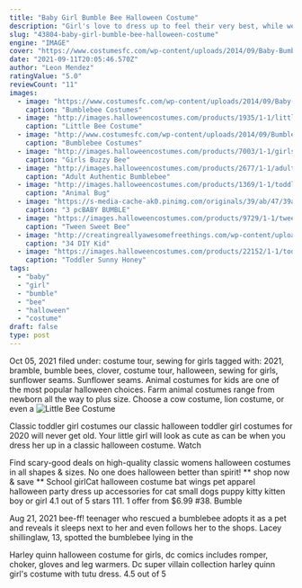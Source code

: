 ```yaml
---
title: "Baby Girl Bumble Bee Halloween Costume"
description: "Girl's love to dress up to feel their very best, while we also carry clothes where you can dress it down and relax at home. Best of all, our prices are so low! we offer the lowest prices around, kids outgrow"
slug: "43804-baby-girl-bumble-bee-halloween-costume"
engine: "IMAGE"
cover: "https://www.costumesfc.com/wp-content/uploads/2014/09/Baby-Bumblebee-Costume1.jpg"
date: "2021-09-11T20:05:46.570Z"
author: "Leon Mendez"
ratingValue: "5.0"
reviewCount: "11"
images:
  - image: "https://www.costumesfc.com/wp-content/uploads/2014/09/Baby-Bumblebee-Costume1.jpg"
    caption: "Bumblebee Costumes"
  - image: "http://images.halloweencostumes.com/products/1935/1-1/little-bee-costume.jpg"
    caption: "Little Bee Costume"
  - image: "http://www.costumesfc.com/wp-content/uploads/2014/09/Bumblebee-Costume-For-Kids1.jpg"
    caption: "Bumblebee Costumes"
  - image: "http://images.halloweencostumes.com/products/7003/1-1/girls-buzzy-bee-costume.jpg"
    caption: "Girls Buzzy Bee"
  - image: "http://images.halloweencostumes.com/products/2677/1-1/adult-authentic-bumblebee-costume.jpg"
    caption: "Adult Authentic Bumblebee"
  - image: "http://images.halloweencostumes.com/products/1369/1-1/toddler-bizzy-bee-costume.jpg"
    caption: "Animal Bug"
  - image: "https://s-media-cache-ak0.pinimg.com/originals/39/ab/47/39ab47b630c1c8b4347e22fef3ec64eb.jpg"
    caption: "3 pcBABY BUMBLE"
  - image: "https://images.halloweencostumes.com/products/9729/1-1/tween-sweet-bee-costume.jpg"
    caption: "Tween Sweet Bee"
  - image: "http://creatingreallyawesomefreethings.com/wp-content/uploads/2012/05/costumes_bee_model_1000_main_banner1.jpg"
    caption: "34 DIY Kid"
  - image: "https://images.halloweencostumes.com/products/22152/1-1/toddler-sunny-honey-bee-3-4-.jpg"
    caption: "Toddler Sunny Honey"
tags:
  - "baby"
  - "girl"
  - "bumble"
  - "bee"
  - "halloween"
  - "costume"
draft: false
type: post
---
```


Oct 05, 2021 filed under: costume tour, sewing for girls tagged with: 2021, bramble, bumble bees, clover, costume tour, halloween, sewing for girls, sunflower seams. Sunflower seams. Animal costumes for kids are one of the most popular halloween choices. Farm animal costumes range from newborn all the way to plus size. Choose a cow costume, lion costume, or even a
![Little Bee Costume](http://images.halloweencostumes.com/products/1935/1-1/little-bee-costume.jpg "Little Bee Costume")

Classic toddler girl costumes our classic halloween toddler girl costumes for 2020 will never get old. Your little girl will look as cute as can be when you dress her up in a classic halloween costume. Watch
<!--inArticleAds-->

<!--galleryOne-->

Find scary-good deals on high-quality classic womens halloween costumes in all shapes & sizes. No one does halloween better than spirit! ** shop now & save **  School girlCat halloween costume bat wings pet apparel halloween party dress up accessories for cat small dogs puppy kitty kitten boy or girl 4.1 out of 5 stars 111. 1 offer from $6.99 #38. Bumble
<!--inArticleAds-->

<!--galleryTwo-->

Aug 21, 2021 bee-ff! teenager who rescued a bumblebee adopts it as a pet and reveals it sleeps next to her and even follows her to the shops. Lacey shillinglaw, 13, spotted the bumblebee lying in the
<!--galleryThree-->

Harley quinn halloween costume for girls, dc comics includes romper, choker, gloves and leg warmers.  Dc super villain collection harley quinn girl's costume with tutu dress. 4.5 out of 5